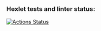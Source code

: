 ### Hexlet tests and linter status:
[![Actions Status](https://github.com/freevad-frontend/frontend-project-46/actions/workflows/hexlet-check.yml/badge.svg)](https://github.com/freevad-frontend/frontend-project-46/actions)